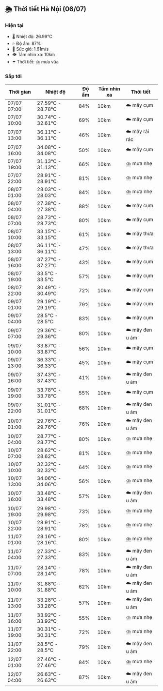 ## 🌦️ Thời tiết Hà Nội (06/07)

### Hiện tại

- 🌡️ Nhiệt độ: 26.99℃
- 💦 Độ ẩm: 87%
- 💨 Sức gió: 1.61m/s
- 👁️ Tầm nhìn xa: 10km
- ☂️ Thời tiết: ⛈️ mưa vừa

### Sắp tới

| Thời gian | Nhiệt độ | Độ ẩm | Tầm nhìn xa | Thời tiết |
| --- | --- | --- | --- | --- |
| 07/07 07:00 | 27.59℃ - 28.78℃ | 84% | 10km | ☁️ mây cụm |
| 07/07 10:00 | 30.74℃ - 32.61℃ | 69% | 10km | ☁️ mây cụm |
| 07/07 13:00 | 36.11℃ - 36.11℃ | 46% | 10km | ☁️ mây rải rác |
| 07/07 16:00 | 34.08℃ - 34.08℃ | 50% | 10km | ☁️ mây cụm |
| 07/07 19:00 | 31.13℃ - 31.13℃ | 66% | 10km | ⛈️ mưa nhẹ |
| 07/07 22:00 | 28.91℃ - 28.91℃ | 81% | 10km | ⛈️ mưa nhẹ |
| 08/07 01:00 | 28.03℃ - 28.03℃ | 84% | 10km | ⛈️ mưa nhẹ |
| 08/07 04:00 | 27.38℃ - 27.38℃ | 88% | 10km | ☁️ mây cụm |
| 08/07 07:00 | 28.73℃ - 28.73℃ | 80% | 10km | ☁️ mây cụm |
| 08/07 10:00 | 33.15℃ - 33.15℃ | 61% | 10km | ☁️ mây thưa |
| 08/07 13:00 | 36.11℃ - 36.11℃ | 47% | 10km | ☁️ mây thưa |
| 08/07 16:00 | 37.27℃ - 37.27℃ | 43% | 10km | ☁️ mây cụm |
| 08/07 19:00 | 33.5℃ - 33.5℃ | 57% | 10km | ☁️ mây cụm |
| 08/07 22:00 | 30.49℃ - 30.49℃ | 72% | 10km | ☁️ mây cụm |
| 09/07 01:00 | 29.19℃ - 29.19℃ | 79% | 10km | ☁️ mây cụm |
| 09/07 04:00 | 28.5℃ - 28.5℃ | 83% | 10km | ☁️ mây cụm |
| 09/07 07:00 | 29.36℃ - 29.36℃ | 80% | 10km | ☁️ mây đen u ám |
| 09/07 10:00 | 33.87℃ - 33.87℃ | 56% | 10km | ☁️ mây cụm |
| 09/07 13:00 | 36.33℃ - 36.33℃ | 45% | 10km | ☁️ mây cụm |
| 09/07 16:00 | 37.43℃ - 37.43℃ | 41% | 10km | ☁️ mây đen u ám |
| 09/07 19:00 | 33.78℃ - 33.78℃ | 55% | 10km | ☁️ mây cụm |
| 09/07 22:00 | 31.01℃ - 31.01℃ | 68% | 10km | ☁️ mây đen u ám |
| 10/07 01:00 | 29.76℃ - 29.76℃ | 76% | 10km | ☁️ mây đen u ám |
| 10/07 04:00 | 28.77℃ - 28.77℃ | 80% | 10km | ⛈️ mưa nhẹ |
| 10/07 07:00 | 28.62℃ - 28.62℃ | 81% | 10km | ⛈️ mưa nhẹ |
| 10/07 10:00 | 32.32℃ - 32.32℃ | 64% | 10km | ⛈️ mưa nhẹ |
| 10/07 13:00 | 34.06℃ - 34.06℃ | 56% | 10km | ⛈️ mưa nhẹ |
| 10/07 16:00 | 33.48℃ - 33.48℃ | 57% | 10km | ☁️ mây đen u ám |
| 10/07 19:00 | 29.98℃ - 29.98℃ | 73% | 10km | ⛈️ mưa nhẹ |
| 10/07 22:00 | 28.91℃ - 28.91℃ | 78% | 10km | ⛈️ mưa nhẹ |
| 11/07 01:00 | 28.16℃ - 28.16℃ | 80% | 10km | ⛈️ mưa nhẹ |
| 11/07 04:00 | 27.33℃ - 27.33℃ | 83% | 10km | ☁️ mây đen u ám |
| 11/07 07:00 | 28.14℃ - 28.14℃ | 78% | 10km | ☁️ mây đen u ám |
| 11/07 10:00 | 31.88℃ - 31.88℃ | 62% | 10km | ☁️ mây đen u ám |
| 11/07 13:00 | 33.28℃ - 33.28℃ | 57% | 10km | ☁️ mây đen u ám |
| 11/07 16:00 | 33.92℃ - 33.92℃ | 55% | 10km | ⛈️ mưa nhẹ |
| 11/07 19:00 | 30.31℃ - 30.31℃ | 72% | 10km | ⛈️ mưa nhẹ |
| 11/07 22:00 | 28.5℃ - 28.5℃ | 79% | 10km | ☁️ mây đen u ám |
| 12/07 01:00 | 27.46℃ - 27.46℃ | 84% | 10km | ⛈️ mưa nhẹ |
| 12/07 04:00 | 26.63℃ - 26.63℃ | 87% | 10km | ☁️ mây đen u ám |
